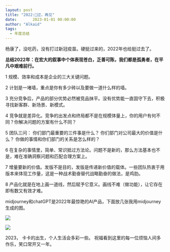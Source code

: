 ```yaml
---
layout: post
title: "2022:🐑过，再见"
date:       2023-01-01 00:00:00
author: "Alkaid"
tags:
  - 年度总结
---
```


杨康了，没吃药，没有打过新冠疫苗。硬挺过来的，2022年也给挺过去了。

**总结2022年：在宏大的叙事中个体表现苍白，乏善可陈，我们都是孤勇者，在平凡中艰难前行。**



1
规模、效率和成本是企业的三大关键问题。

2
计划是一堵墙，重点是你有多少砖以及要做一道什么样的墙。

3
充分竞争后，产品的部分优势必然被竞品抹平。没有优势能一直固守下去，积极寻找新客群、新场景、新模式。

4
竞争就是差异化。竞争的出发点和终局都不是在规模体量上，你的用户有何不同？你解决问题的方案有什么不同？

5
团队三问：
你们部门最重要的三件事是什么？
你们部门对公司最大的价值是什么？
你做的事情和你们部门的关系是怎么样的？


6
在复杂的事情里，简单、常识抵过方法论。问题不是新的，那么方法基本也不是，难在准确洞察问题和匹配合理方案上。

7
增量要新的价值。发版不是目的，发版是传递新价值的载体。一些团队热衷于用版本来体现工作量，这是一种战术勤奋替代战略勤奋的做法，是鸡肋。

8
产品化就是在地上画一道线，然后赋予它意义。画线不难（做功能），让它存在即有数又有效才难。



midjourney和chatGPT是2022年最惊艳的AI产品，下面放几张我用midjourney生成的图。

![](https://p.ipic.vip/2noqm2.png)

![](https://p.ipic.vip/no7ayn.png)

2023，
卡卡的出生，个人生活会多彩一些。
祝福看到这里的每一位烦恼人间多作乐，笑口常开又一年。